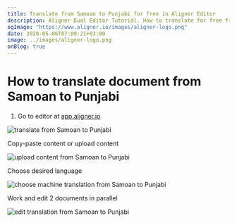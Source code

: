 ```yaml
---
title: Translate from Samoan to Punjabi for free in Aligner Editor
description: Aligner Dual Editor Tutorial. How to translate for free from Samoan to Punjabi. Aligner is multilingual document management platform. 
ogImage: "https://www.aligner.io/images/aligner-logo.png"
date: 2020-05-06T07:09:21+03:00
image: ../images/aligner-logo.png
onBlog: true
---
```


# How to translate document from Samoan to Punjabi

1. Go to editor at [app.aligner.io](https://app.aligner.io "Aligner App web page")

![translate from Samoan to Punjabi](../aligner-blank-editor.png "translate from Samoan to Punjabi")

Copy-paste content or upload content

![upload content from Samoan to Punjabi](../aligner-uploaded-document.png "upload content from Samoan to Punjabi")

Choose desired language

![choose machine translation from Samoan to Punjabi](../aligner-language-dropdown.png "choose machine translation from Samoan to Punjabi")

Work and edit 2 documents in parallel

![edit translation from Samoan to Punjabi](../aligner-double-sitded-editor.png "edit translation from Samoan to Punjabi")


